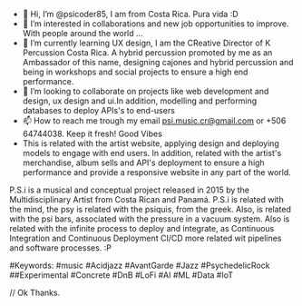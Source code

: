 - 👋 Hi, I’m @psicoder85, I am from Costa Rica. Pura vida :D 
- 👀 I’m interested in collaborations and new job opportunities to improve. With people around the world ...
- 🌱 I’m currently learning UX design, I am the CReative Director of K Percussion Costa Rica.  A hybrid percussion promoted by me as an Ambassador of this name, designing cajones and hybrid percussion and being in workshops and social projects to ensure a high end performance.
- 💞️ I’m looking to collaborate on projects like web development and design, ux design and ui.In addition, modelling and performing databases to deploy APIs's to end-users
- 📫 How to reach me  trough my email psi.music.cr@gmail.com or +506 64744038. Keep it fresh! Good Vibes
- This is related with the artist website, applying design and deploying models to engage with end users. In addition, related with the artist's merchandise, album sells and API's deployment to ensure a high performance and provide a responsive website in any part of the world.

P.S.i is a musical and conceptual project released in 2015 by the Multidisciplinary Artist from Costa Rican and Panamá. P.S.i is related with the mind, the psy is related with the psiquis, from the greek. Also, is related with the psi bars, associated with the pressure in a vacuum system. Also is related with the infinite process to deploy and integrate, as Continuous Integration and Continuous Deployment CI/CD more related wit pipelines and software processes. :P

#Keywords: #music #Acidjazz #AvantGarde #Jazz #PsychedelicRock ##Experimental #Concrete #DnB #LoFi #AI #ML #Data #IoT

<!---
psi-web-ghost/psi-web-ghost is a ✨ special ✨ repository because its `README.md` (this file) appears on your GitHub profile.
You can click the Preview link to take a look at your changes.
--->
// Ok Thanks. 
